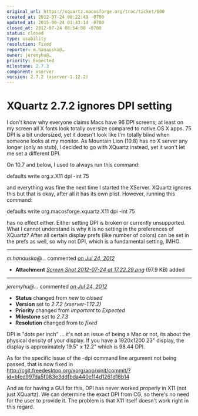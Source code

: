 ```yaml
---
original_url: https://xquartz.macosforge.org/trac/ticket/600
created_at: 2012-07-24 08:22:49 -0700
updated_at: 2015-08-24 01:43:14 -0700
closed_at: 2012-07-24 08:54:08 -0700
status: closed
type: usability
resolution: Fixed
reporter: m.hanauska@…
owner: jeremyhu@…
priority: Expected
milestone: 2.7.3
component: xserver
version: 2.7.2 (xserver-1.12.2)
---
```


XQuartz 2.7.2 ignores DPI setting
=================================


I don't know why everyone claims Macs have 96 DPI screens; at least on my screen all X fonts look totally oversize compared to native OS X apps. 75 DPI is a bit undersized, yet it doesn't look like I'm totally blind when someone looks at my monitor. As Mountain Lion (10.8) has no X server any longer (only as stub), I decided to go with XQuartz instead, yet it won't let me set a different DPI.

On 10.7 and below, I used to always run this command:

defaults write org.x.X11 dpi -int 75

and everything was fine the next time I started the XServer. XQuartz ignores this but that is okay, after all it has its own plist. However, running this command:

defaults write org.macosforge.xquartz.X11 dpi -int 75

has no effect either. Either setting DPI is broken or currently unsupported. What I cannot understand is why it is no setting in the preferences of XQuartz? After all certain display prefs (like number of colors) can be set in the prefs as well, so why not DPI, which is a fundamental setting, IMHO.



---

*m.hanauska@…* commented *[on Jul 24, 2012](https://xquartz.macosforge.org/trac/attachment/ticket/600/Screen%20Shot%202012-07-24%20at%2017.22.29.png "July 24, 2012 at 8:22 AM PDT")*

-   **Attachment** *[Screen Shot 2012-07-24 at 17.22.29.png](../attachment/ticket/600/Screen%20Shot%202012-07-24%20at%2017.22.29.png)* (97.9 KB) added



---

*jeremyhu@…* commented *[on Jul 24, 2012](https://xquartz.macosforge.org/trac/ticket/600#comment:1 "July 24, 2012 at 8:54 AM PDT")*

-   **Status** changed from *new* to *closed*
-   **Version** set to *2.7.2 (xserver-1.12.2)*
-   **Priority** changed from *Important* to *Expected*
-   **Milestone** set to *2.7.3*
-   **Resolution** changed from to *fixed*

DPI is "dots per inch" ... it's not an issue of being a Mac or not, its about the physical density of your display. If you have a 1920x1200 23" display, the display is approximately 19.5" x 12.2" which is 98.44 DPI.

As for the specific issue of the -dpi command line argument not being passed, that is now fixed in <http://cgit.freedesktop.org/xorg/app/xinit/commit/?id=bfed997da5f083e3ddfbda440e114d1261d18b14>

And as for having a GUI for this, DPI has never worked properly in X11 (not just XQuartz). We can determine the exact DPI from CG, so there's no need for the user to provide it. The problem is that X11 itself doesn't work right in this regard.



